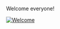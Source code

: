 Welcome everyone!

[![Welcome](https://user-images.githubusercontent.com/7690649/75932584-8f253480-5e56-11ea-9837-0122f7e437e9.gif)](https://www.youtube.com/watch?v=dQw4w9WgXcQ)
